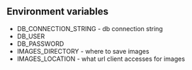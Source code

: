 ## Environment variables

* DB_CONNECTION_STRING - db connection string
* DB_USER
* DB_PASSWORD
* IMAGES_DIRECTORY - where to save images
* IMAGES_LOCATION - what url client accesses for images
